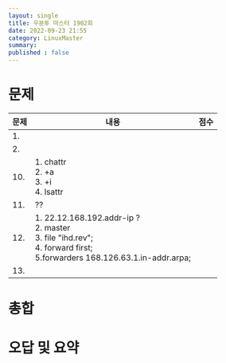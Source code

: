 ```yaml
---
layout: single
title: 우분투 마스터 1902회
date: 2022-09-23 21:55
category: LinuxMaster
summary: 
published : false
---
```


# 문제

| 문제 | 내용                                                                                                                                         | 점수 |
| ---- | -------------------------------------------------------------------------------------------------------------------------------------------- | ---- |
| 1.   |                                                                                                                                              |      |
| 2.   |                                                                                                                                              |      |
| 10.  | 1. chattr <br/> 2. +a <br/> 3. +i <br/> 4. lsattr                                                                                            |      |
| 11.  | ??                                                                                                                                           |      |
| 12.  | 1. 22.12.168.192.addr-ip ? <br/> 2. master <br/> 3. file "ihd.rev"; <br/> 4.  forward  first; <br/>  5.forwarders 168.126.63.1.in-addr.arpa; |      |
| 13.  |                                                                                                                                              |      |

# 총합

# 오답 및 요약
